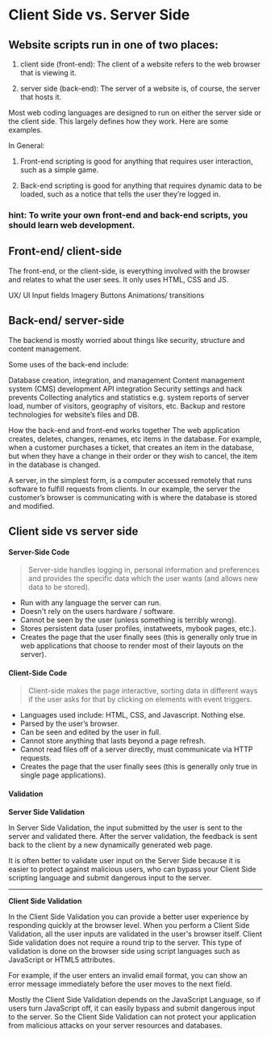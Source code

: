 # Client Side vs. Server Side

## Website scripts run in one of two places:

 1. client side (front-end): The client of a website refers to the web browser that is viewing it.

 2. server side (back-end): The server of a website is, of course, the server that hosts it.

 Most web coding languages are designed to run on either the server side or the client side. This largely defines how they   work. Here are some examples.

 In General: 

 1. Front-end scripting is good for anything that requires user interaction, such as a simple game.

 2.  Back-end scripting is good for anything that requires dynamic data to be loaded, such as a notice  that tells the user they’re logged in.

 ### hint: To write your own front-end and back-end scripts, you should learn web development.

## Front-end/ client-side

The front-end, or the client-side, is everything involved with the browser and relates to what the user sees. It only uses HTML, CSS and JS.

UX/ UI
Input fields
Imagery
Buttons
Animations/ transitions

## Back-end/ server-side

The backend is mostly worried about things like security, structure and content management.

Some uses of the back-end include:

Database creation, integration, and management
Content management system (CMS) development
API integration
Security settings and hack prevents
Collecting analytics and statistics e.g. system reports of server load, number of visitors, geography of visitors, etc.
Backup and restore technologies for website’s files and DB.

How the back-end and front-end works together
The web application creates, deletes, changes, renames, etc items in the database. For example, when a customer purchases a ticket, that creates an item in the database, but when they have a change in their order or they wish to cancel, the item in the database is changed.

A server, in the simplest form, is a computer accessed remotely that runs software to fulfill requests from clients. In our example, the server the customer’s browser is communicating with is where the database is stored and modified.

## Client side vs server side

#### Server-Side Code
> Server-side handles logging in, personal information and preferences and provides the specific data which the user wants (and allows new data to be stored).

* Run with any language the server can run.
* Doesn't rely on the users hardware / software.
* Cannot be seen by the user (unless something is terribly wrong).
* Stores persistent data (user profiles, instatweets, mybook pages, etc.).
* Creates the page that the user finally sees (this is generally only true in web applications that choose to render most of their layouts on the server).

#### Client-Side Code
> Client-side makes the page interactive, sorting data in different ways if the user asks for that by clicking on elements with event triggers.

* Languages used include: HTML, CSS, and Javascript. Nothing else.
* Parsed by the user’s browser.
* Can be seen and edited by the user in full.
* Cannot store anything that lasts beyond a page refresh.
* Cannot read files off of a server directly, must communicate via HTTP requests.
* Creates the page that the user finally sees (this is generally only true in single page applications).

#### Validation
**Server Side Validation**

In Server Side Validation, the input submitted by the user is sent to the server and validated there. After the server validation, the feedback is sent back to the client by a new dynamically generated web page.

It is often better to validate user input on the Server Side because it is easier to protect against malicious users, who can bypass your Client Side scripting language and submit dangerous input to the server.

---

**Client Side Validation**

In the Client Side Validation you can provide a better user experience by responding quickly at the browser level. When you perform a Client Side Validation, all the user inputs are validated in the user's browser itself. Client Side validation does not require a round trip to the server. This type of validation is done on the browser side using script languages such as JavaScript or HTML5 attributes.

For example, if the user enters an invalid email format, you can show an error message immediately before the user moves to the next field.

Mostly the Client Side Validation depends on the JavaScript Language, so if users turn JavaScript off, it can easily bypass and submit dangerous input to the server. So the Client Side Validation can not protect your application from malicious attacks on your server resources and databases.
